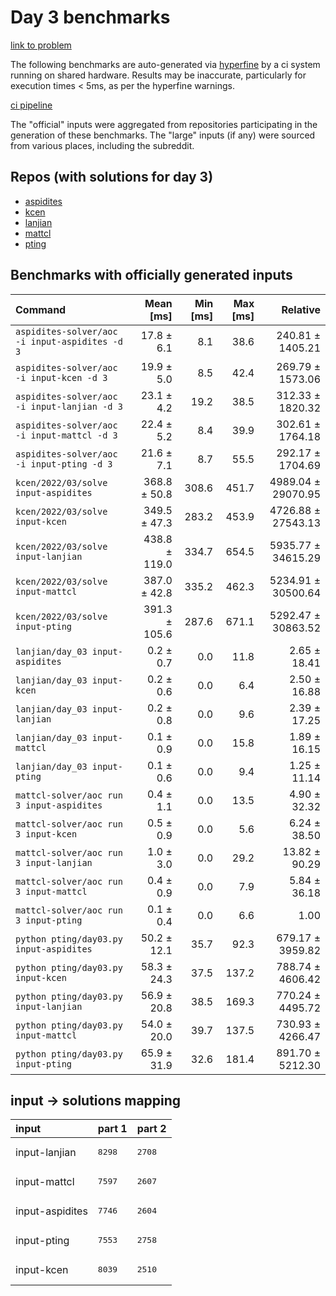 # Day 3 benchmarks

[link to problem](http://adventofcode.com/2022/day/3)

The following benchmarks are auto-generated via [hyperfine](https://github.com/sharkdp/hyperfine) by a ci system running on shared hardware. Results may be inaccurate, particularly for execution times < 5ms, as per the hyperfine warnings.

[ci pipeline](http://ci.papercode.net:8080/teams/aoc2022/pipelines/aoc-compare-2022)

The "official" inputs were aggregated from repositories participating in the generation of these benchmarks. The "large" inputs (if any) were sourced from various places, including the subreddit.

## Repos (with solutions for day 3)


- [aspidites](https://github.com/aspidites/aoc2022)
- [kcen](https://github.com/kcen/AdventOfCode)
- [lanjian](https://github.com/LanJian/aoc-2022)
- [mattcl](https://github.com/mattcl/aoc2022)
- [pting](https://github.com/pting/aoc2022)

## Benchmarks with officially generated inputs
| Command | Mean [ms] | Min [ms] | Max [ms] | Relative |
|:---|---:|---:|---:|---:|
| `aspidites-solver/aoc -i input-aspidites -d 3` | 17.8 ± 6.1 | 8.1 | 38.6 | 240.81 ± 1405.21 |
| `aspidites-solver/aoc -i input-kcen -d 3` | 19.9 ± 5.0 | 8.5 | 42.4 | 269.79 ± 1573.06 |
| `aspidites-solver/aoc -i input-lanjian -d 3` | 23.1 ± 4.2 | 19.2 | 38.5 | 312.33 ± 1820.32 |
| `aspidites-solver/aoc -i input-mattcl -d 3` | 22.4 ± 5.2 | 8.4 | 39.9 | 302.61 ± 1764.18 |
| `aspidites-solver/aoc -i input-pting -d 3` | 21.6 ± 7.1 | 8.7 | 55.5 | 292.17 ± 1704.69 |
| `kcen/2022/03/solve input-aspidites` | 368.8 ± 50.8 | 308.6 | 451.7 | 4989.04 ± 29070.95 |
| `kcen/2022/03/solve input-kcen` | 349.5 ± 47.3 | 283.2 | 453.9 | 4726.88 ± 27543.13 |
| `kcen/2022/03/solve input-lanjian` | 438.8 ± 119.0 | 334.7 | 654.5 | 5935.77 ± 34615.29 |
| `kcen/2022/03/solve input-mattcl` | 387.0 ± 42.8 | 335.2 | 462.3 | 5234.91 ± 30500.64 |
| `kcen/2022/03/solve input-pting` | 391.3 ± 105.6 | 287.6 | 671.1 | 5292.47 ± 30863.52 |
| `lanjian/day_03 input-aspidites` | 0.2 ± 0.7 | 0.0 | 11.8 | 2.65 ± 18.41 |
| `lanjian/day_03 input-kcen` | 0.2 ± 0.6 | 0.0 | 6.4 | 2.50 ± 16.88 |
| `lanjian/day_03 input-lanjian` | 0.2 ± 0.8 | 0.0 | 9.6 | 2.39 ± 17.25 |
| `lanjian/day_03 input-mattcl` | 0.1 ± 0.9 | 0.0 | 15.8 | 1.89 ± 16.15 |
| `lanjian/day_03 input-pting` | 0.1 ± 0.6 | 0.0 | 9.4 | 1.25 ± 11.14 |
| `mattcl-solver/aoc run 3 input-aspidites` | 0.4 ± 1.1 | 0.0 | 13.5 | 4.90 ± 32.32 |
| `mattcl-solver/aoc run 3 input-kcen` | 0.5 ± 0.9 | 0.0 | 5.6 | 6.24 ± 38.50 |
| `mattcl-solver/aoc run 3 input-lanjian` | 1.0 ± 3.0 | 0.0 | 29.2 | 13.82 ± 90.29 |
| `mattcl-solver/aoc run 3 input-mattcl` | 0.4 ± 0.9 | 0.0 | 7.9 | 5.84 ± 36.18 |
| `mattcl-solver/aoc run 3 input-pting` | 0.1 ± 0.4 | 0.0 | 6.6 | 1.00 |
| `python pting/day03.py input-aspidites` | 50.2 ± 12.1 | 35.7 | 92.3 | 679.17 ± 3959.82 |
| `python pting/day03.py input-kcen` | 58.3 ± 24.3 | 37.5 | 137.2 | 788.74 ± 4606.42 |
| `python pting/day03.py input-lanjian` | 56.9 ± 20.8 | 38.5 | 169.3 | 770.24 ± 4495.72 |
| `python pting/day03.py input-mattcl` | 54.0 ± 20.0 | 39.7 | 137.5 | 730.93 ± 4266.47 |
| `python pting/day03.py input-pting` | 65.9 ± 31.9 | 32.6 | 181.4 | 891.70 ± 5212.30 |

## input -> solutions mapping
|input|part 1|part 2|
|:---|:---|:---|
|input-lanjian|<pre>8298</pre>|<pre>2708</pre>|
|input-mattcl|<pre>7597</pre>|<pre>2607</pre>|
|input-aspidites|<pre>7746</pre>|<pre>2604</pre>|
|input-pting|<pre>7553</pre>|<pre>2758</pre>|
|input-kcen|<pre>8039</pre>|<pre>2510</pre>|
